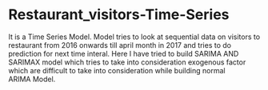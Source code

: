 # Restaurant_visitors-Time-Series
It is a Time Series Model.
Model tries to look at sequential data on visitors to restaurant from 2016 onwards till april month in 2017 and tries to do prediction for next time interal.
Here I have tried to build SARIMA AND SARIMAX model which tries to take into consideration exogenous factor which are difficult to take into consideration while building normal  
ARIMA Model.

